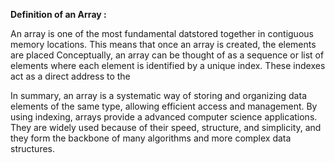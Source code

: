 
**Definition of an Array :**

An array is one of the most fundamental datstored together in contiguous memory locations. This means that once an array is created, the elements are placed 
Conceptually, an array can be thought of as a sequence or list of elements where each element is identified by a unique index. These indexes act as a direct address to the 


In summary, an array is a systematic way of storing and organizing data elements of the same type, allowing efficient access and management. By using indexing, arrays provide a advanced computer science applications. They are widely used because of their speed, structure, and simplicity, and they form the backbone of many algorithms and more complex data structures.
